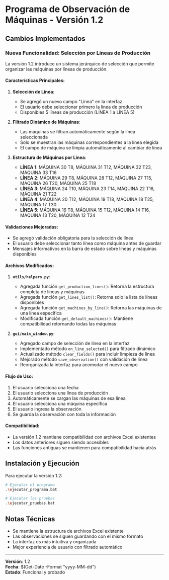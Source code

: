 # Programa de Observación de Máquinas - Versión 1.2

## Cambios Implementados

### Nueva Funcionalidad: Selección por Líneas de Producción

La versión 1.2 introduce un sistema jerárquico de selección que permite organizar las máquinas por líneas de producción.

#### Características Principales:

1. **Selección de Línea**: 
   - Se agregó un nuevo campo "Línea" en la interfaz
   - El usuario debe seleccionar primero la línea de producción
   - Disponibles 5 líneas de producción (LÍNEA 1 a LÍNEA 5)

2. **Filtrado Dinámico de Máquinas**:
   - Las máquinas se filtran automáticamente según la línea seleccionada
   - Solo se muestran las máquinas correspondientes a la línea elegida
   - El campo de máquina se limpia automáticamente al cambiar de línea

3. **Estructura de Máquinas por Línea**:
   - **LÍNEA 1**: MÁQUINA 30 T8, MÁQUINA 31 T12, MÁQUINA 32 T23, MÁQUINA 33 T16
   - **LÍNEA 2**: MÁQUINA 29 T8, MÁQUINA 28 T12, MÁQUINA 27 T15, MÁQUINA 26 T20, MÁQUINA 25 T18
   - **LÍNEA 3**: MÁQUINA 24 T10, MÁQUINA 23 T14, MÁQUINA 22 T16, MÁQUINA 21 T22
   - **LÍNEA 4**: MÁQUINA 20 T12, MÁQUINA 19 T18, MÁQUINA 18 T25, MÁQUINA 17 T30
   - **LÍNEA 5**: MÁQUINA 16 T8, MÁQUINA 15 T12, MÁQUINA 14 T16, MÁQUINA 13 T20, MÁQUINA 12 T24

#### Validaciones Mejoradas:

- Se agregó validación obligatoria para la selección de línea
- El usuario debe seleccionar tanto línea como máquina antes de guardar
- Mensajes informativos en la barra de estado sobre líneas y máquinas disponibles

#### Archivos Modificados:

1. **`utils/helpers.py`**:
   - Agregada función `get_production_lines()`: Retorna la estructura completa de líneas y máquinas
   - Agregada función `get_lines_list()`: Retorna solo la lista de líneas disponibles
   - Agregada función `get_machines_by_line()`: Retorna las máquinas de una línea específica
   - Modificada función `get_default_machines()`: Mantiene compatibilidad retornando todas las máquinas

2. **`gui/main_window.py`**:
   - Agregado campo de selección de línea en la interfaz
   - Implementado método `on_line_selected()` para filtrado dinámico
   - Actualizado método `clear_fields()` para incluir limpieza de línea
   - Mejorado método `save_observation()` con validación de línea
   - Reorganizada la interfaz para acomodar el nuevo campo

#### Flujo de Uso:

1. El usuario selecciona una fecha
2. El usuario selecciona una línea de producción
3. Automáticamente se cargan las máquinas de esa línea
4. El usuario selecciona una máquina específica
5. El usuario ingresa la observación
6. Se guarda la observación con toda la información

#### Compatibilidad:

- La versión 1.2 mantiene compatibilidad con archivos Excel existentes
- Los datos anteriores siguen siendo accesibles
- Las funciones antiguas se mantienen para compatibilidad hacia atrás

## Instalación y Ejecución

Para ejecutar la versión 1.2:

```bash
# Ejecutar el programa
.\ejecutar_programa.bat

# Ejecutar las pruebas
.\ejecutar_pruebas.bat
```

## Notas Técnicas

- Se mantiene la estructura de archivos Excel existente
- Las observaciones se siguen guardando con el mismo formato
- La interfaz es más intuitiva y organizada
- Mejor experiencia de usuario con filtrado automático

---

**Versión**: 1.2  
**Fecha**: $(Get-Date -Format "yyyy-MM-dd")  
**Estado**: Funcional y probado